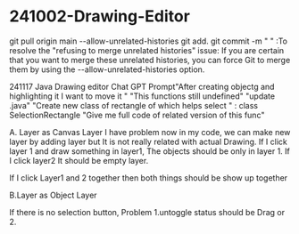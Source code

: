 # 241002-Drawing-Editor

git pull origin main --allow-unrelated-histories
git add.
git commit -m " "
:To resolve the "refusing to merge unrelated histories" issue: If you are certain that you want to merge these unrelated histories, you can force Git to merge them by using the --allow-unrelated-histories option.


241117
Java Drawing editor
Chat GPT Prompt"After creating objectg and highlighting it I want to move it "
"This functions still undefined"
"update .java"
"Create new class of rectangle of which helps select "  : class SelectionRectangle
"Give me full code of related version of this func"


A. Layer as Canvas Layer
I have problem now in my code, we can make new layer by adding layer but It is not really related with actual Drawing.
If I click layer 1 and draw something in layer1, The objects should be only in layer 1.
If I click layer2 It should be empty layer.

If I click Layer1 and 2 together then both things should be show up together


B.Layer as Object Layer


If there is no selection button,
Problem
1.untoggle status should be Drag or  
2.
